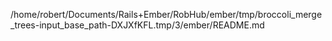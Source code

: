 /home/robert/Documents/Rails+Ember/RobHub/ember/tmp/broccoli_merge_trees-input_base_path-DXJXfKFL.tmp/3/ember/README.md